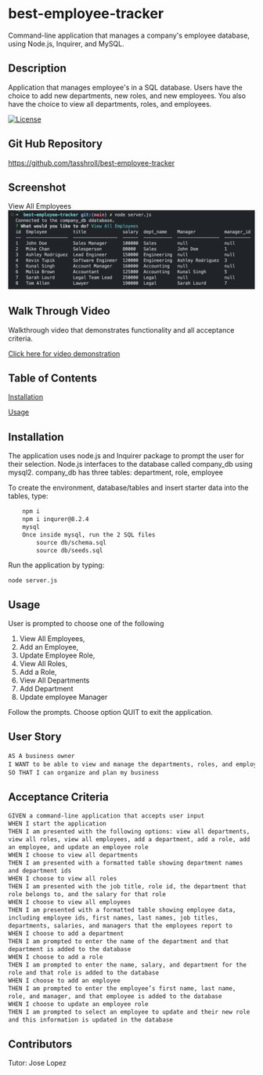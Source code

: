# best-employee-tracker
Command-line application that manages a company's employee database, using Node.js, Inquirer, and MySQL.


## Description
 Application that manages employee's in a SQL database. Users have the choice to add new departments, new roles, and new employees. You also have the choice to view all departments, roles, and employees.

[![License](https://img.shields.io/badge/License-n/a-n/a.svg)](n/a)

## Git Hub Repository
https://github.com/tasshroll/best-employee-tracker

## Screenshot

View All Employees
![View All Employees](img/View-Employees.png)


## Walk Through Video
Walkthrough video that demonstrates functionality and all acceptance criteria.

[Click here for video demonstration](https://youtu.be/vosVMQ3ceyI)


## Table of Contents

[Installation](#installation)

[Usage](#usage)


## Installation
 The application uses node.js and Inquirer package to prompt the user for their selection. Node.js interfaces to the database called company_db using mysql2. company_db has three tables: department, role, employee

 To create the environment, database/tables and insert starter data into the tables, type: 
```
    npm i
    npm i inqurer@8.2.4
    mysql
    Once inside mysql, run the 2 SQL files
        source db/schema.sql
        source db/seeds.sql
```
 
 Run the application by typing:
 ```
 node server.js
 ```

## Usage

 User is prompted to choose one of the following
 1) View All Employees, 
 2) Add an Employee,
 3) Update Employee Role,
 4) View All Roles,
 5) Add a Role,
 6) View All Departments
 7) Add Department
 8) Update employee Manager

 Follow the prompts. Choose option QUIT to exit the application.

## User Story

```md
AS A business owner
I WANT to be able to view and manage the departments, roles, and employees in my company
SO THAT I can organize and plan my business
```

## Acceptance Criteria

```
GIVEN a command-line application that accepts user input
WHEN I start the application
THEN I am presented with the following options: view all departments, view all roles, view all employees, add a department, add a role, add an employee, and update an employee role
WHEN I choose to view all departments
THEN I am presented with a formatted table showing department names and department ids
WHEN I choose to view all roles
THEN I am presented with the job title, role id, the department that role belongs to, and the salary for that role
WHEN I choose to view all employees
THEN I am presented with a formatted table showing employee data, including employee ids, first names, last names, job titles, departments, salaries, and managers that the employees report to
WHEN I choose to add a department
THEN I am prompted to enter the name of the department and that department is added to the database
WHEN I choose to add a role
THEN I am prompted to enter the name, salary, and department for the role and that role is added to the database
WHEN I choose to add an employee
THEN I am prompted to enter the employee’s first name, last name, role, and manager, and that employee is added to the database
WHEN I choose to update an employee role
THEN I am prompted to select an employee to update and their new role and this information is updated in the database 
```
## Contributors

Tutor: Jose Lopez
